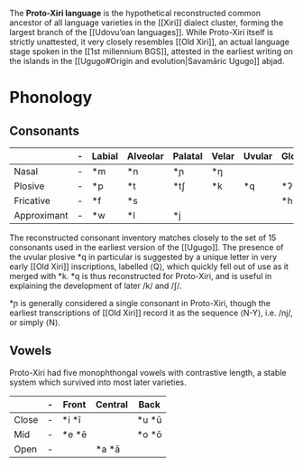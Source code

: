 The **Proto-Xiri language** is the hypothetical reconstructed common ancestor of all language varieties in the [[Xiri]] dialect cluster, forming the largest branch of the [[Udovuʼoan languages]]. While Proto-Xiri itself is strictly unattested, it very closely resembles [[Old Xiri]], an actual language stage spoken in the [[1st millennium BGS]], attested in the earliest writing on the islands in the [[Ugugo#Origin and evolution|Savamāric Ugugo]] abjad.

# Phonology

## Consonants

|             | -   | Labial | Alveolar | Palatal | Velar | Uvular | Glottal |
| ----------- | --- | ------ | -------- | ------- | ----- | ------ | ------- |
| Nasal       | -   | \*m    | \*n      | \*ɲ     | \*ŋ   |        |         |
| Plosive     | -   | \*p    | \*t      | \*tʃ    | \*k   | \*q    | \*ʔ     |
| Fricative   | -   | \*f    | \*s      |         |       |        | \*h     |
| Approximant | -   | \*w    | \*l      | \*j     |       |        |         |

The reconstructed consonant inventory matches closely to the set of 15 consonants used in the earliest version of the [[Ugugo]]. The presence of the uvular plosive \*q in particular is suggested by a unique letter in very early [[Old Xiri]] inscriptions, labelled ⟨Q⟩, which quickly fell out of use as it merged with \*k. \*q is thus reconstructed for Proto-Xiri, and is useful in explaining the development of later /k/ and /ʃ/. 

\*ɲ is generally considered a single consonant in Proto-Xiri, though the earliest transcriptions of [[Old Xiri]] record it as the sequence ⟨N-Y⟩, i.e. /nj/, or simply ⟨N⟩.

## Vowels

Proto-Xiri had five monophthongal vowels with contrastive length, a stable system which survived into most later varieties.

|       | -   | Front   | Central | Back    |
| ----- | --- | ------- | ------- | ------- |
| Close | -   | \*i \*ī |         | \*u \*ū |
| Mid   | -   | \*e \*ē |         | \*o \*ō |
| Open  | -   |         | \*a \*ā |         |

